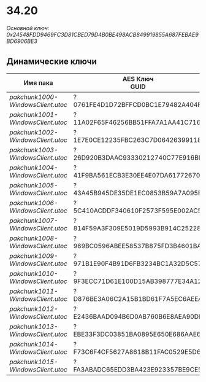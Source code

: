 # 34.20

###### Основной ключ: 0x24548FDD9469FC3D81CBED79D4B0BE498ACB849919855A687FEBAE9BD6906BE3

## Динамические ключи

| Имя пака                          | AES Ключ</br>GUID                                                                                       | HiRes Текстуры |
|-----------------------------------|---------------------------------------------------------------------------------------------------------|----------------|
| *pakchunk1000-WindowsClient.utoc* | ?</br>0761FE4D1D72BFFCD0BC1E79482A404F 																  | ❌             |
| *pakchunk1001-WindowsClient.utoc* | ?</br>11A02F65F46256BB51FFA7A1AA41C716 																  | ✔️             |
| *pakchunk1002-WindowsClient.utoc* | ?</br>1E7E0CE12235FBC263C7D06426399118 																  | ✔️             |
| *pakchunk1003-WindowsClient.utoc* | ?</br>26D920B3DAAC93330212740C77E916BB 																  | ❌             |
| *pakchunk1004-WindowsClient.utoc* | ?</br>41F9BA561ECB3E30EE4E07DA61772670 																  | ❌             |
| *pakchunk1005-WindowsClient.utoc* | ?</br>43A45B945DE35DE1EC0853B59A7A095E 																  | ✔️             |
| *pakchunk1006-WindowsClient.utoc* | ?</br>5C410ACDDF340610F2573F595E002AC5 																  | ✔️             |
| *pakchunk1007-WindowsClient.utoc* | ?</br>814F59A3F309E5019D5993B914C25228 																  | ❌             |
| *pakchunk1008-WindowsClient.utoc* | ?</br>969BC0596ABEE58537B875FD3B4601BA 																  | ❌             |
| *pakchunk1009-WindowsClient.utoc* | ?</br>971B1E90F4B91D6FB3234BC1A32D5C57 																  | ❌             |
| *pakchunk1010-WindowsClient.utoc* | ?</br>9F3ECC71D61E100D15AB398777E34A12 																  | ✔️             |
| *pakchunk1011-WindowsClient.utoc* | ?</br>D876BE3A06C2A15B1BD61F7A5EC6AEEA 																  | ✔️             |
| *pakchunk1012-WindowsClient.utoc* | ?</br>E2436BAAD094B6D0AB760B6E8AEA90DB 																  | ❌             |
| *pakchunk1013-WindowsClient.utoc* | ?</br>EBE33F3DC03851BA0895E650E686AAE6 																  | ❌             |
| *pakchunk1014-WindowsClient.utoc* | ?</br>F73C6F4CF5627A8618B11FAC0529E5D6 																  | ❌             |
| *pakchunk1015-WindowsClient.utoc* | ?</br>FA3ABADC65EDD3BA423E923357BE9CE5 																  | ❌             |

